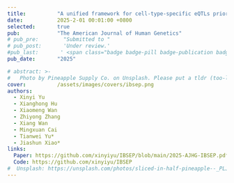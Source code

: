 ```yaml
---
title:          "A unified framework for cell-type-specific eQTLs prioritization by integrating bulk and scRNA-seq data"
date:           2025-2-01 00:01:00 +0800
selected:       true
pub:            "The American Journal of Human Genetics"
# pub_pre:        "Submitted to "
# pub_post:       'Under review.'
#pub_last:       ' <span class="badge badge-pill badge-publication badge-success">Spotlight</span>'
pub_date:       "2025"

# abstract: >-
#   Photo by Pineapple Supply Co. on Unsplash. Please put a tldr (too-long-didnt-read, 1~2 sentences) of your publication here. It is not recommended to put the actual abstract here because it is usually too long to fit in. $\LaTeX$ is supported. $a=b+c$.
cover:          /assets/images/covers/ibsep.png
authors:
  - Xinyi Yu
  - Xianghong Hu
  - Xiaomeng Wan
  - Zhiyong Zhang
  - Xiang Wan
  - Mingxuan Cai
  - Tianwei Yu*
  - Jiashun Xiao*
links:
  Paper: https://github.com/xinyiyu/IBSEP/blob/main/2025-AJHG-IBSEP.pdf
  Code: https://github.com/xinyiyu/IBSEP
#  Unsplash: https://unsplash.com/photos/sliced-in-half-pineapple--_PLJZmHZzk
---
```


